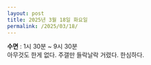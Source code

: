 ```yaml
---
layout: post
title: 2025년 3월 18일 화요일
permalink: /2025/03/18/
---
```

**수면** : 1시 30분 ~ 9시 30분<br/>
아무것도 한게 없다. 주갤만 들락날락 거렸다. 한심하다.